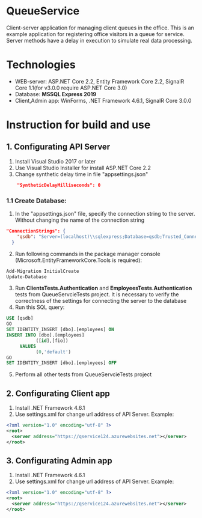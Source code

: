 # QueueService
Client-server application for managing client queues in the office. This is an example application for registering office visitors in a queue for service. Server methods have a delay in execution to simulate real data processing.
# Technologies
- WEB-server: ASP.NET Core 2.2, Entity Framework Core 2.2, SignalR Core 1.1(for v3.0.0 require ASP.NET Core 3.0)
- Database: **MSSQL Express 2019**
- Client,Admin app: WinForms, .NET Framework 4.6.1, SignalR Core 3.0.0
# Instruction for build and use
## 1. Configurating API Server
1) Install Visual Studio 2017 or later
2) Use Visual Studio Installer for install ASP.NET Core 2.2
3) Change synthetic delay time in file "appsettings.json"
```	json
    "SyntheticDelayMilliseconds": 0
```
### 1.1 Create Database:
1) In the "appsettings.json" file, specify the connection string to the server. Without changing the name of the connection string
``` json
"ConnectionStrings": {
    "qsdb": "Server=(localhost)\\sqlexpress;Database=qsdb;Trusted_Connection=True;"
  }
```
2) Run following commands in the package manager console (Microsoft.EntityFrameworkCore.Tools is required):
``` powershell
Add-Migration InitialCreate
Update-Database
```
3) Run **ClientsTests.Authentication** and **EmployeesTests.Authentication** tests from QueueServcieTests project. 
It is necessary to verify the correctness of the settings for connecting the server to the database
4) Run this SQL query:
``` sql
USE [qsdb]
GO
SET IDENTITY_INSERT [dbo].[employees] ON
INSERT INTO [dbo].[employees]
           ([id],[fio])
     VALUES
           (0,'default')
GO
SET IDENTITY_INSERT [dbo].[employees] OFF
```
5) Perform all other tests from QueueServcieTests project

## 2. Configurating Client app
1. Install .NET Framework 4.6.1
2. Use settings.xml for change url address of API Server. Example: 
``` xml
<?xml version="1.0" encoding="utf-8" ?>
<root>
  <server address="https://qservice124.azurewebsites.net"></server>
</root>
```
## 3. Configurating Admin app
1. Install .NET Framework 4.6.1
2. Use settings.xml for change url address of API Server. Example: 
``` xml
<?xml version="1.0" encoding="utf-8" ?>
<root>
  <server address="https://qservice124.azurewebsites.net"></server>
</root>
```
